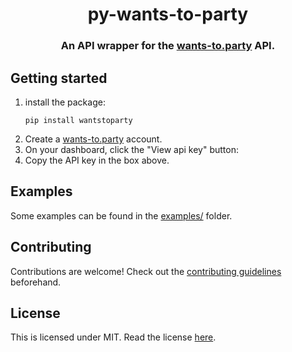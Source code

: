 <div align="center">
    <h1>py-wants-to-party</h1>
    <h3>An API wrapper for the <a href="https://wants-to.party">wants-to.party</a> API.</h3>
</div>


## Getting started
1. install the package:
    ```
    pip install wantstoparty
    ```
2. Create a [wants-to.party](https://wants-to.party) account.
3. On your dashboard, click the "View api key" button:
4. Copy the API key in the box above.

## Examples
Some examples can be found in the [examples/](examples/) folder.

## Contributing
Contributions are welcome! Check out the [contributing guidelines](CONTRIBUTING.md) beforehand.

## License
This is licensed under MIT. Read the license [here](LICENSE.txt).